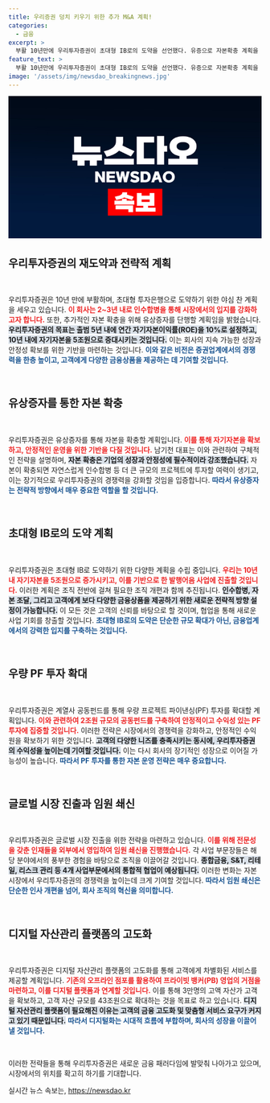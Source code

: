 ```yaml
---
title: 우리증권 덩치 키우기 위한 추가 M&A 계획!
categories:
  - 금융
excerpt: >
  부활 10년만에 우리투자증권이 초대형 IB로의 도약을 선언했다. 유증으로 자본확충 계획을 세우고, 2~3년 내 2차 M&A를 추진하며 ROE 10%와 자기자본 5조원 목표를 가졌다. 우량 PF에 공동펀드 투자 확대, 금융서비스 혁신을 예고한다. 클릭해 더 알아보세요!
feature_text: >
  부활 10년만에 우리투자증권이 초대형 IB로의 도약을 선언했다. 유증으로 자본확충 계획을 세우고, 2~3년 내 2차 M&A를 추진하며 ROE 10%와 자기자본 5조원 목표를 가졌다. 우량 PF에 공동펀드 투자 확대, 금융서비스 혁신을 예고한다. 클릭해 더 알아보세요!
image: '/assets/img/newsdao_breakingnews.jpg'
---
```


<p><img src="/assets/img/newsdao_breakingnews.jpg" alt="koreaapp 속보" /></p>

<h2 data-ke-size="size26">우리투자증권의 재도약과 전략적 계획</h2>

<p data-ke-size="size16">&nbsp;</p>

<p>우리투자증권은 10년 만에 부활하며, 초대형 투자은행으로 도약하기 위한 야심 찬 계획을 세우고 있습니다. <b><span style="color: #ee2323;">이 회사는 2~3년 내로 인수합병을 통해 시장에서의 입지를 강화하고자 합니다.</span></b> 또한, 추가적인 자본 확충을 위해 유상증자를 단행할 계획임을 밝혔습니다. <b><span style="background-color: #21538527;">우리투자증권의 목표는 출범 5년 내에 연간 자기자본이익률(ROE)을 10%로 설정하고, 10년 내에 자기자본을 5조원으로 증대시키는 것입니다.</span></b> 이는 회사의 지속 가능한 성장과 안정성 확보를 위한 기반을 마련하는 것입니다. <b><span style="color: #1a5490;">이와 같은 비전은 증권업계에서의 경쟁력을 한층 높이고, 고객에게 다양한 금융상품을 제공하는 데 기여할 것입니다.</span></b></p>

<p data-ke-size="size16">&nbsp;</p>

<h2 data-ke-size="size26">유상증자를 통한 자본 확충</h2>

<p data-ke-size="size16">&nbsp;</p>

<p>우리투자증권은 유상증자를 통해 자본을 확충할 계획입니다. <b><span style="color: #ee2323;">이를 통해 자기자본을 확보하고, 안정적인 운영을 위한 기반을 다질 것입니다.</span></b> 남기천 대표는 이와 관련하여 구체적인 전략을 설명하며, <b><span style="background-color: #21538527;">자본 확충은 기업의 성장과 안정성에 필수적이라 강조했습니다.</span></b> 자본이 확충되면 자연스럽게 인수합병 등 더 큰 규모의 프로젝트에 투자할 여력이 생기고, 이는 장기적으로 우리투자증권의 경쟁력을 강화할 것임을 입증합니다. <b><span style="color: #1a5490;">따라서 유상증자는 전략적 방향에서 매우 중요한 역할을 할 것입니다.</span></b></p>

<p data-ke-size="size16">&nbsp;</p>

<h2 data-ke-size="size26">초대형 IB로의 도약 계획</h2>

<p data-ke-size="size16">&nbsp;</p>

<p>우리투자증권은 초대형 IB로 도약하기 위한 다양한 계획을 수립 중입니다. <b><span style="color: #ee2323;">우리는 10년 내 자기자본을 5조원으로 증가시키고, 이를 기반으로 한 발행어음 사업에 진출할 것입니다.</span></b> 이러한 계획은 조직 전반에 걸쳐 필요한 조직 개편과 함께 추진됩니다. <b><span style="background-color: #21538527;">인수합병, 자본 조달, 그리고 고객에게 보다 다양한 금융상품을 제공하기 위한 새로운 전략적 방향 설정이 가능합니다.</span></b> 이 모든 것은 고객의 신뢰를 바탕으로 할 것이며, 협업을 통해 새로운 사업 기회를 창출할 것입니다. <b><span style="color: #1a5490;">초대형 IB로의 도약은 단순한 규모 확대가 아닌, 금융업계에서의 강력한 입지를 구축하는 것입니다.</span></b></p>

<p data-ke-size="size16">&nbsp;</p>

<h2 data-ke-size="size26">우량 PF 투자 확대</h2>

<p data-ke-size="size16">&nbsp;</p>

<p>우리투자증권은 계열사 공동펀드를 통해 우량 프로젝트 파이낸싱(PF) 투자를 확대할 계획입니다. <b><span style="color: #ee2323;">이와 관련하여 2조원 규모의 공동펀드를 구축하여 안정적이고 수익성 있는 PF 투자에 집중할 것입니다.</span></b> 이러한 전략은 시장에서의 경쟁력을 강화하고, 안정적인 수익원을 확보하기 위한 것입니다. <b><span style="background-color: #21538527;">고객의 다양한 니즈를 충족시키는 동시에, 우리투자증권의 수익성을 높이는데 기여할 것입니다.</span></b> 이는 다시 회사의 장기적인 성장으로 이어질 가능성이 높습니다. <b><span style="color: #1a5490;">따라서 PF 투자를 통한 자본 운영 전략은 매우 중요합니다.</span></b></p>

<p data-ke-size="size16">&nbsp;</p>

<h2 data-ke-size="size26">글로벌 시장 진출과 임원 쇄신</h2>

<p data-ke-size="size16">&nbsp;</p>

<p>우리투자증권은 글로벌 시장 진출을 위한 전략을 마련하고 있습니다. <b><span style="color: #ee2323;">이를 위해 전문성을 갖춘 인재들을 외부에서 영입하여 임원 쇄신을 진행했습니다.</span></b> 각 사업 부문장들은 해당 분야에서의 풍부한 경험을 바탕으로 조직을 이끌어갈 것입니다. <b><span style="background-color: #21538527;">종합금융, S&amp;T, 리테일, 리스크 관리 등 4개 사업부문에서의 통합적 협업이 예상됩니다.</span></b> 이러한 변화는 자본 시장에서 우리투자증권의 경쟁력을 높이는데 크게 기여할 것입니다. <b><span style="color: #1a5490;">따라서 임원 쇄신은 단순한 인사 개편을 넘어, 회사 조직의 혁신을 의미합니다.</span></b></p>

<p data-ke-size="size16">&nbsp;</p>

<h2 data-ke-size="size26">디지털 자산관리 플랫폼의 고도화</h2>

<p data-ke-size="size16">&nbsp;</p>

<p>우리투자증권은 디지털 자산관리 플랫폼의 고도화를 통해 고객에게 차별화된 서비스를 제공할 계획입니다. <b><span style="color: #ee2323;">기존의 오프라인 점포를 활용하여 프라이빗 뱅커(PB) 영업의 거점을 마련하고, 이를 디지털 플랫폼과 연계할 것입니다.</span></b> 이를 통해 3만명의 고액 자산가 고객을 확보하고, 고객 자산 규모를 43조원으로 확대하는 것을 목표로 하고 있습니다. <b><span style="background-color: #21538527;">디지털 자산관리 플랫폼이 필요해진 이유는 고객의 금융 고도화 및 맞춤형 서비스 요구가 커지고 있기 때문입니다.</span></b> <b><span style="color: #1a5490;">따라서 디지털화는 시대적 흐름에 부합하며, 회사의 성장을 이끌어낼 것입니다.</span></b></p>

<p data-ke-size="size16">&nbsp;</p>

<p>이러한 전략들을 통해 우리투자증권은 새로운 금융 패러다임에 발맞춰 나아가고 있으며, 시장에서의 위치를 확고히 하기를 기대합니다.</p>
실시간 뉴스 속보는, <a href="https://newsdao.kr" rel="dofollow">https://newsdao.kr</a>


